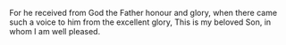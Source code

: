 For he received from God the Father honour and glory, when there came such a voice to him from the excellent glory, This is my beloved Son, in whom I am well pleased.
